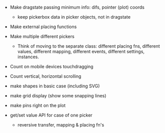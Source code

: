 * Make dragstate passing minimum info: difs, pointer (plot) coords
	* keep pickerbox data in picker objects, not in dragstate


* Make external placing functions

* Make multiple different pickers
	* Think of moving to the separate class: different placing fns, different values, different mapping, different events, different settings, instances.

* Count on mobile devices touchdragging

* Count vertical, horizontal scrolling

* make shapes in basic case (including SVG)
* make grid display (show some snapping lines)
* make pins right on the plot

* get/set value API for case of one picker
	* reversive transfer, mapping & placing fn's